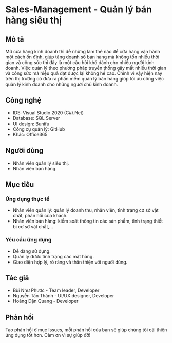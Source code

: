 # Sales-Management - Quản lý bán hàng siêu thị
## Mô tả
Mở cửa hàng kinh doanh thì dễ những làm thế nào để cửa hàng vận hành một cách ổn định, giúp tăng doanh số bán hàng mà không tốn nhiều thời gian và công sức thì đây là một câu hỏi khó dành cho nhiều người kinh doanh. Việc quản lý theo phương pháp truyền thống gây mất nhiều thời gian và công sức mà hiệu quả đạt được lại không hề cao. Chính vì vậy hiện nay trên thị trường có đưa ra phần mềm quản lý bán hàng giúp tối ưu công việc quản lý kinh doanh cho những người chủ kinh doanh.

## Công nghệ
- IDE: Visual Studio 2020 (C#/.Net)
- Database: SQL Server
- UI design: Bunifu
- Công cụ quản lý: GitHub
- Khác: Office365

## Người dùng
- Nhân viên quản lý siêu thị.
- Nhân viên bán hàng.

## Mục tiêu
### Ứng dụng thực tế
- Nhân viên quản lý: quản lý doanh thu, nhân viên, tình trạng cơ sở vật chất, phản hồi của khách.
- Nhân viên bán hàng: kiểm soát thông tin các sản phẩm, tình trạng thiết bị cơ sở vật chất,...
### Yêu cầu ứng dụng
- Dễ dàng sử dụng.
- Quản lý được tình trạng các mặt hàng.
- Giao diện hợp lý, rõ ràng và thân thiện với người dùng.

## Tác giả
- Bùi Như Phước - Team leader, Developer
- Nguyễn Tấn Thành - UI/UX designer, Developer
- Hoàng Dận Quang - Developer

## Phản hồi
Tạo phản hồi ở mục Issues, mỗi phản hồi của bạn sẽ giúp chúng tôi cải thiện ứng dụng tốt hơn. Cảm ơn vì sự giúp đỡ!





